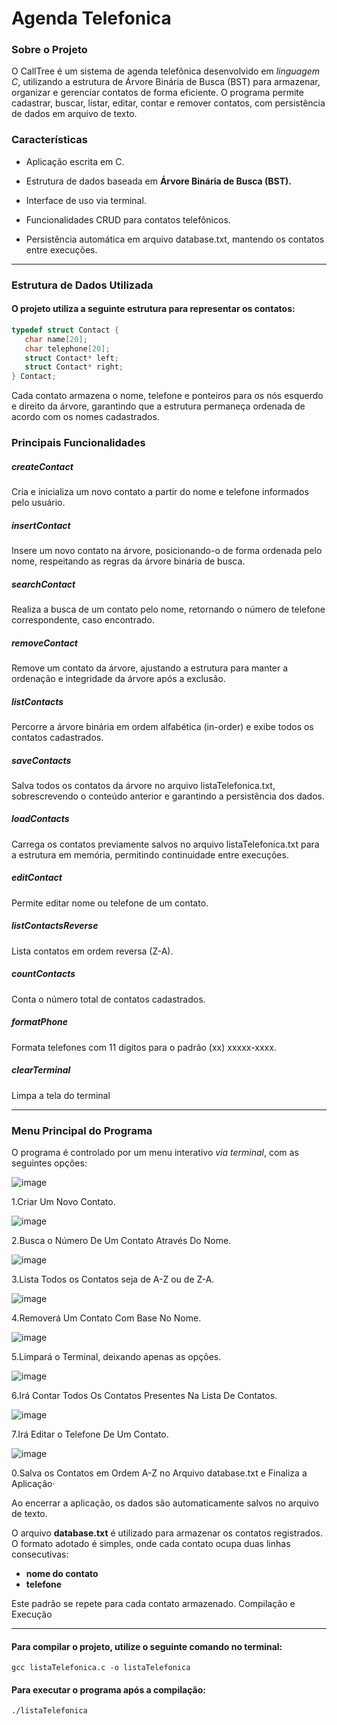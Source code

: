 # Agenda Telefonica

### Sobre o Projeto

O CallTree é um sistema de agenda telefônica desenvolvido em *linguagem C*, utilizando a estrutura de Árvore Binária de Busca (BST) para armazenar, organizar e gerenciar contatos de forma eficiente. O programa permite cadastrar, buscar, listar, editar, contar e remover contatos, com persistência de dados em arquivo de texto.

### Características

 *   Aplicação escrita em C.

 *   Estrutura de dados baseada em **Árvore Binária de Busca (BST).**

 *   Interface de uso via terminal.

 *   Funcionalidades CRUD para contatos telefônicos.

 *  Persistência automática em arquivo database.txt, mantendo os contatos entre execuções.

---

### Estrutura de Dados Utilizada

#### O projeto utiliza a seguinte estrutura para representar os contatos:


 ```c
typedef struct Contact {                                                                                    
    char name[20];                                                                                         
    char telephone[20];                                                                                    
    struct Contact* left;                                                                                  
    struct Contact* right;                                                                              
} Contact;
 ```



  Cada contato armazena o nome, telefone e ponteiros para os nós esquerdo e direito da árvore, garantindo que a estrutura permaneça ordenada de acordo com os nomes cadastrados.

### Principais Funcionalidades

##### createContact

Cria e inicializa um novo contato a partir do nome e telefone informados pelo usuário.

##### insertContact

Insere um novo contato na árvore, posicionando-o de forma ordenada pelo nome, respeitando as regras da árvore binária de busca.

##### searchContact

Realiza a busca de um contato pelo nome, retornando o número de telefone correspondente, caso encontrado.

##### removeContact

Remove um contato da árvore, ajustando a estrutura para manter a ordenação e integridade da árvore após a exclusão.

##### listContacts

Percorre a árvore binária em ordem alfabética (in-order) e exibe todos os contatos cadastrados.

##### saveContacts

Salva todos os contatos da árvore no arquivo listaTelefonica.txt, sobrescrevendo o conteúdo anterior e garantindo a persistência dos dados.

##### loadContacts

Carrega os contatos previamente salvos no arquivo listaTelefonica.txt para a estrutura em memória, permitindo continuidade entre execuções.

##### editContact
Permite editar nome ou telefone de um contato.

##### listContactsReverse
Lista contatos em ordem reversa (Z-A).

##### countContacts
Conta o número total de contatos cadastrados.

##### formatPhone
Formata telefones com 11 dígitos para o padrão (xx) xxxxx-xxxx.

##### clearTerminal

Limpa a tela do terminal

---
### Menu Principal do Programa

O programa é controlado por um menu interativo *via terminal*, com as seguintes opções:
 
![image](https://github.com/user-attachments/assets/07493e1c-eb7f-47b7-84a8-70e31c6d7b1b)

1.Criar Um Novo Contato.

![image](https://github.com/user-attachments/assets/bcf329f2-d954-441d-b67f-3361244ab20d)

2.Busca o Número De Um Contato Através Do Nome.

![image](https://github.com/user-attachments/assets/388e1f36-81d7-4e86-9257-07777e34ed35)

3.Lista Todos os Contatos seja de A-Z ou de Z-A.

![image](https://github.com/user-attachments/assets/f0b7dba0-0ff3-48bf-8585-37c34a95f813)

4.Removerá Um Contato Com Base No Nome.

![image](https://github.com/user-attachments/assets/10d2c9fd-9c9a-47b1-8b60-caaa5c91e5d0)

5.Limpará o Terminal, deixando apenas as opções.

![image](https://github.com/user-attachments/assets/6e44fc2a-da56-45d7-9a06-9f24ffe1543d)

6.Irá Contar Todos Os Contatos Presentes Na Lista De Contatos.

![image](https://github.com/user-attachments/assets/baa5dfd2-2d36-4e74-a72e-343ee1bec87c)

7.Irá Editar o Telefone De Um Contato.

![image](https://github.com/user-attachments/assets/bb26074c-67e1-4e7d-ad10-92ec6092139a)


0.Salva os Contatos em Ordem A-Z no Arquivo database.txt e Finaliza a Aplicação·

Ao encerrar a aplicação, os dados são automaticamente salvos no arquivo de texto.

O arquivo **database.txt** é utilizado para armazenar os contatos registrados. O formato adotado é simples, onde cada contato ocupa duas linhas consecutivas:

* **nome do contato**
* **telefone**

Este padrão se repete para cada contato armazenado.
Compilação e Execução

---

#### Para compilar o projeto, utilize o seguinte comando no terminal:

`gcc listaTelefonica.c -o listaTelefonica`

#### Para executar o programa após a compilação:

`./listaTelefonica`
